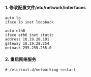#### 1. 修改配置文件/etc/network/interfaces
```console
auto lo
iface lo inet loopback

auto eth0
iface eth0 inet static
address 10.19.28.101
gateway 10.19.28.254
netmask 255.255.255.0
```

#### 2. 重启网络服务
```console
# /etc/init.d/networking restart
```